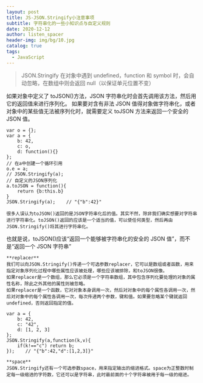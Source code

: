 ```yaml
---
layout: post
title: JS-JSON.Stringify小注意事项
subtitle: 字符串化的一些小知识点与自定义规则
date: 2020-12-12
author: listen_spacer
header-img: img/bg/10.jpg
catalog: true
tags:
  - JavaScript
---
```


> JSON.Stringify 在对象中遇到 undefined，function 和 symbol 时，会自动忽略，在数组中则会返回 null（以保证单元位置不变）

如果对象中定义了 toJSON()方法，JSON 字符串化时会首先调用该方法，然后用它的返回值来进行序列化。
如果要对含有非法 JSON 值得对象做字符串化，或者对象中的某些值无法被序列化时，就需要定义 toJSON 方法来返回一个安全的 JSON 值。

```
var o = {};
var a = {
    b: 42,
    c: o,
    d: function(){}
};
// 在a中创建一个循环引用
o.e = a;
// JSON.Stringify(a);
// 自定义的JSON序列化
a.toJSON = function(){
    return {b:this.b}
}
JSON.Stringify(a);    // "{"b":42}"
```

    很多人误认为toJSON()返回的是JSON字符串化后的值。其实不然，除非我们确实想要对字符串进行字符串化。toJSON()返回的应该是一个适当的值，可以使任何类型，然后再由JSON.Stringify()将其进行字符串化。

也就是说，toJSON()应该“返回一个能够被字符串化的安全的 JSON 值”，而不是“返回一个 JSON 字符串”

    **replacer**
    我们可以向JSON.Stringify()传递一个可选参数replacer，它可以是数组或者函数，用来指定对象序列化过程中哪些属性应该被处理，哪些应该被排除，和toJSON很像。
    如果replacer是一个数组，那么它必须是一个字符串数组，其中包含序列化要处理的对象的属性名称，除此之外其他的属性则被忽略。
    如果replacer是一个函数，它对对象本身调用一次，然后对对象中的每个属性各调用一次，然后对对象中的每个属性各调用一次，每次传递两个参数，键和值。如果要忽略某个键就返回undefined，否则返回指定的值。

```
var a = {
    b: 42,
    c: "42",
    d: [1, 2, 3]
};
JSON.Stringify(a,function(k,v){
    if(k!=="c") return b;
});    // "{"b":42,"d":[1,2,3]}"
```

    **space**
    JSON.Stringify还有一个可选参数space，用来指定输出的缩进格式。space为正整数时制定每一级缩进的字符数，它还可以是字符串，此时最前面的十个字符串被用于每一级的缩进。
